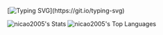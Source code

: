 [![Typing SVG](https://readme-typing-svg.herokuapp.com?font=Fira+Code&size=30&duration=710&pause=350&color=f5f5f5&center=true&vCenter=true&multiline=true&width=1000&height=80&lines=Hello+World!;meu+nome+é+Nícolas.)](https://git.io/typing-svg)


![nicao2005's Stats](https://github-readme-stats.vercel.app/api?username=nicao2005&theme=codeSTACKr&show_icons=true&hide_border=true&count_private=true)
![nicao2005's Top Languages](https://github-readme-stats.vercel.app/api/top-langs/?username=nicao2005&theme=codeSTACKr&show_icons=true&hide_border=true&layout=compact)
